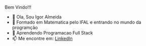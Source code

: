 Bem Vindo!!! 

- 👋 Ola, Sou Igor Almeida
- 👀 Formado em Matematica pelo IFAL e entrando no mundo da programção
- 🌱 Aprendendo Programacao Full Stack
- 📫 Me encontre em: [LinkedIn](https://www.linkedin.com/in/igor-almeida-587353358/)


<!---
igor-almeida91/igor-almeida91 is a ✨ special ✨ repository because its `README.md` (this file) appears on your GitHub profile.
You can click the Preview link to take a look at your changes.
--->
